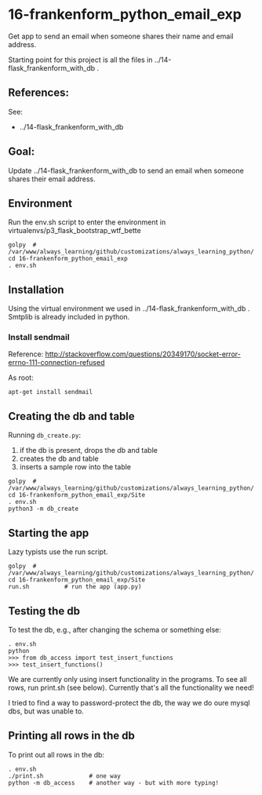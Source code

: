 
# 16-frankenform_python_email_exp

Get app to send an email when someone shares their name and email address.

Starting point for this project is all the files in ../14-flask_frankenform_with_db .

## References:

See:

* ../14-flask_frankenform_with_db

## Goal:

Update ../14-flask_frankenform_with_db to send an email when someone shares their email address.

## Environment

Run the env.sh script to enter the environment in virtualenvs/p3_flask_bootstrap_wtf_bette

```
golpy  # /var/www/always_learning/github/customizations/always_learning_python/
cd 16-frankenform_python_email_exp
. env.sh
```

## Installation

Using the virtual environment we used in ../14-flask_frankenform_with_db .
Smtplib is already included in python.

### Install sendmail

Reference: http://stackoverflow.com/questions/20349170/socket-error-errno-111-connection-refused

As root:

```
apt-get install sendmail
```

## Creating the db and table

Running `db_create.py`:

1. if the db is present, drops the db and table
2. creates the db and table
3. inserts a sample row into the table

```
golpy  # /var/www/always_learning/github/customizations/always_learning_python/
cd 16-frankenform_python_email_exp/Site
. env.sh
python3 -m db_create
```

## Starting the app

Lazy typists use the run script.

```
golpy  # /var/www/always_learning/github/customizations/always_learning_python/
cd 16-frankenform_python_email_exp/Site
run.sh          # run the app (app.py)
```

## Testing the db

To test the db, e.g., after changing the schema or something else:

```
. env.sh
python
>>> from db_access import test_insert_functions
>>> test_insert_functions()
```

We are currently only using insert functionality in the programs.
To see all rows, run print.sh (see below).  Currently that's all the functionality we need!

I tried to find a way to password-protect the db, the way we do oure mysql dbs, but was unable to.

## Printing all rows in the db

To print out all rows in the db:

```
. env.sh
./print.sh             # one way
python -m db_access    # another way - but with more typing!
```

